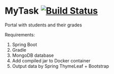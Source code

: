 # MyTask [![Build Status](https://travis-ci.org/alexandr-lobunets/MyTask.svg?branch=master)](https://travis-ci.org/alexandr-lobunets/MyTask)
Portal with students and their grades


Requirements:

1. Spring Boot
2. Gradle
3. MongoDB database
4. Add compiled jar to Docker container
5. Output data by Spring ThymeLeaf + Bootstrap
